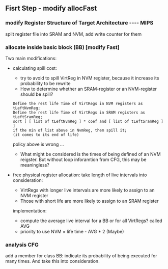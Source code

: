 ## Fisrt Step - modify allocFast

### modify Register Structure of Target Architecture ---- MIPS

split register file into SRAM and NVM, add write counter for them

### allocate inside basic block (BB) [modify Fast]
Two main modifications:
- calculating spill cost:
  - try to avoid to spill VirtReg in NVM register, because it increase its
  probability to be rewrite
  - How to determine whether an SRAM-register or an NVM-register should be
  spill?
  ```
  Define the rest life Time of VirtRegs in NVM registers as tLeftNvmReg;
  Define the rest life Time of VirtRegs in SRAM registers as tLeftSramReg;
  sort [ [ list of tLeftNvmReg ] * coef and [ list of tLeftSramReg ] ]
  if the min of list above in NvmReg, them spill it;
  (it comes to its end of life)
  ```
  policy above is wrong ...

  - What might be considered is the times of being defined of an NVM reigster.
  But without loop inforamtion from CFG, this may be meaningless?

- free physical register allocation: take length of live intervals into
consideration:
  - VirtRegs with longer live intervals are more likely to assign to an NVM
  register
  - Those with short life are more likely to assign to an SRAM register

  implementation:
  - compute the average live interval for a BB or for all VirtRegs? called AVG
  - priority to use NVM = life time - AVG * 2  (Maybe)

### analysis CFG
add a member for class BB: indicate its probability of being executed for many
times. And take this into consideration.
